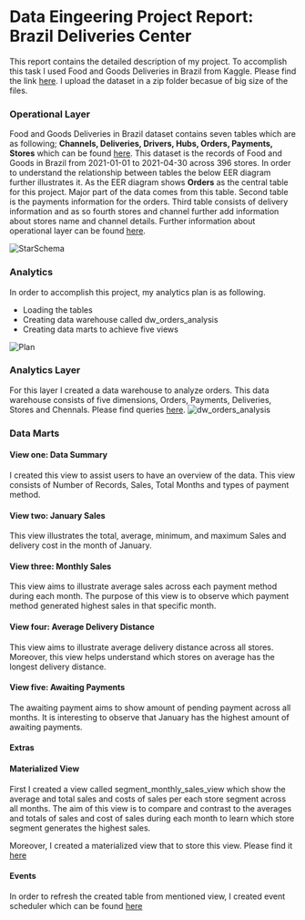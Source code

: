 
# Data Eingeering Project Report: Brazil Deliveries Center #

This report contains the detailed description of my project. To accomplish this task I used Food and Goods Deliveries in Brazil from Kaggle. Please find the link [here](https://www.kaggle.com/nosbielcs/brazilian-delivery-center). I upload the dataset in a zip folder becasue of big size of the files.

### Operational Layer ###

Food and Goods Deliveries in Brazil dataset contains seven tables which are as following; **Channels, Deliveries, Drivers, Hubs, Orders, Payments, Stores** which can be found [here](https://github.com/ghazalayobi/de1/blob/main/Term1/brazil_deliveries.zip). 
This dataset is the records of Food and Goods in Brazil from 2021-01-01 to 2021-04-30 across 396 stores. In order to understand the relationship between tables the below EER diagram further illustrates it. 
As the EER diagram shows **Orders** as the central table for this project. Major part of the data comes from this table. 
Second table is the payments information for the orders. Third table consists of delivery information and as so fourth stores and channel further add information about stores name and channel details. Further information about operational layer can be found [here](https://github.com/ghazalayobi/de1/blob/main/Term1/Brazil_Deliveries.sql).

![StarSchema](https://github.com/ghazalayobi/de1/blob/main/Term1/StarSchema.png)


### Analytics ###

In order to accomplish this project, my analytics plan is as following. 

-	Loading the tables
-	Creating data warehouse called dw_orders_analysis
-	Creating data marts to achieve five views

![Plan](https://github.com/ghazalayobi/de1/blob/main/Term1/Plan.png)

### Analytics Layer ###

For this layer I created a data warehouse to analyze orders.  This data warehouse consists of five dimensions, Orders, Payments, Deliveries, Stores and Chennals. Please find queries [here](https://github.com/ghazalayobi/de1/blob/main/Term1/data_warehouse_etl.sql).
![dw_orders_analysis](https://github.com/ghazalayobi/de1/blob/main/Term1/dw_orders_analysis.png)

### Data Marts ###

#### View one: Data Summary ####
I created this view to assist users to have an overview of the data. This view consists of Number of Records, Sales, Total Months and types of payment method. 

#### View two: January Sales ####
This view illustrates the total, average, minimum, and maximum Sales and delivery cost in the month of January. 

#### View three: Monthly Sales ####
This view aims to illustrate average sales across each payment method during each month. The purpose of this view is to observe which payment method generated highest sales in that specific month.

#### View four: Average Delivery Distance ####
This view aims to illustrate average delivery distance across all stores. Moreover, this view helps understand which stores on average has the longest delivery distance. 

#### View five: Awaiting Payments ####
The awaiting payment aims to show amount of pending payment across all months. It is interesting to observe that January has the highest amount of awaiting payments. 



#### Extras ####

#### Materialized View ####


First I created a view called segment_monthly_sales_view which show the average and total sales and costs of sales per each store segment across all months. The aim of this view is to compare and contrast to the averages and totals of sales and cost of sales during each month to learn which store segment generates the highest sales.

Moreover, I created a materialized view that to store this view. Please find it [here](https://github.com/ghazalayobi/de1/blob/main/Term1/Materialized_View.sql)

#### Events ####

In order to refresh the created table from mentioned view, I created event scheduler which can be found [here](https://github.com/ghazalayobi/de1/blob/main/Term1/Event_scheduler.sql)




